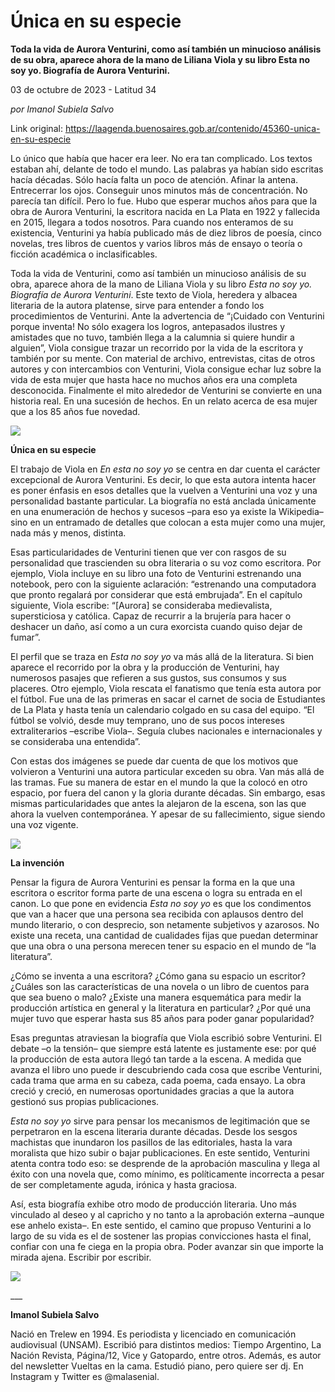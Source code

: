 # Única en su especie

**Toda la vida de Aurora Venturini, como así también un minucioso análisis de su obra, aparece ahora de la mano de Liliana Viola y su libro Esta no soy yo. Biografía de Aurora Venturini.**

03 de octubre de 2023 - Latitud 34

_por Imanol Subiela Salvo_

Link original: https://laagenda.buenosaires.gob.ar/contenido/45360-unica-en-su-especie



Lo único que había que hacer era leer. No era tan complicado. Los textos estaban ahí, delante de todo el mundo. Las palabras ya habían sido escritas hacía décadas. Sólo hacía falta un poco de atención. Afinar la antena. Entrecerrar los ojos. Conseguir unos minutos más de concentración. No parecía tan difícil. Pero lo fue. Hubo que esperar muchos años para que la obra de Aurora Venturini, la escritora nacida en La Plata en 1922 y fallecida en 2015, llegara a todos nosotros. Para cuando nos enteramos de su existencia, Venturini ya había publicado más de diez libros de poesía, cinco novelas, tres libros de cuentos y varios libros más de ensayo o teoría o ficción académica o inclasificables.




Toda la vida de Venturini, como así también un minucioso análisis de su obra, aparece ahora de la mano de Liliana Viola y su libro *Esta no soy yo. Biografía de Aurora Venturini*. Este texto de Viola, heredera y albacea literaria de la autora platense, sirve para entender a fondo los procedimientos de Venturini. Ante la advertencia de “¡Cuidado con Venturini porque inventa! No sólo exagera los logros, antepasados ilustres y amistades que no tuvo, también llega a la calumnia si quiere hundir a alguien”, Viola consigue trazar un recorrido por la vida de la escritora y también por su mente. Con material de archivo, entrevistas, citas de otros autores y con intercambios con Venturini, Viola consigue echar luz sobre la vida de esta mujer que hasta hace no muchos años era una completa desconocida. Finalmente el mito alrededor de Venturini se convierte en una historia real. En una sucesión de hechos. En un relato acerca de esa mujer que a los 85 años fue novedad.




![](https://cdn.feater.me/files/images/2723797/683ea158-1eae-4034-a80c-f4586f8b5861.jpg)




**Única en su especie**




El trabajo de Viola en *En esta no soy yo* se centra en dar cuenta el carácter excepcional de Aurora Venturini. Es decir, lo que esta autora intenta hacer es poner énfasis en esos detalles que la vuelven a Venturini una voz y una personalidad bastante particular. La biografía no está anclada únicamente en una enumeración de hechos y sucesos –para eso ya existe la Wikipedia– sino en un entramado de detalles que colocan a esta mujer como una mujer, nada más y menos, distinta.




Esas particularidades de Venturini tienen que ver con rasgos de su personalidad que trascienden su obra literaria o su voz como escritora. Por ejemplo, Viola incluye en su libro una foto de Venturini estrenando una notebook, pero con la siguiente aclaración: “estrenando una computadora que pronto regalará por considerar que está embrujada”. En el capítulo siguiente, Viola escribe: “[Aurora] se consideraba medievalista, supersticiosa y católica. Capaz de recurrir a la brujería para hacer o deshacer un daño, así como a un cura exorcista cuando quiso dejar de fumar”.




El perfil que se traza en *Esta no soy yo* va más allá de la literatura. Si bien aparece el recorrido por la obra y la producción de Venturini, hay numerosos pasajes que refieren a sus gustos, sus consumos y sus placeres. Otro ejemplo, Viola rescata el fanatismo que tenía esta autora por el fútbol. Fue una de las primeras en sacar el carnet de socia de Estudiantes de La Plata y hasta tenía un calendario colgado en su casa del equipo. “El fútbol se volvió, desde muy temprano, uno de sus pocos intereses extraliterarios –escribe Viola–. Seguía clubes nacionales e internacionales y se consideraba una entendida”.




Con estas dos imágenes se puede dar cuenta de que los motivos que volvieron a Venturini una autora particular exceden su obra. Van más allá de las tramas. Fue su manera de estar en el mundo la que la colocó en otro espacio, por fuera del canon y la gloria durante décadas. Sin embargo, esas mismas particularidades que antes la alejaron de la escena, son las que ahora la vuelven contemporánea. Y apesar de su fallecimiento, sigue siendo una voz vigente.




![](https://cdn.feater.me/files/images/2723804/2c724bf4-b7ab-4fe9-aa37-b6976fe74bf0.jpg)




**La invención**




Pensar la figura de Aurora Venturini es pensar la forma en la que una escritora o escritor forma parte de una escena o logra su entrada en el canon. Lo que pone en evidencia *Esta no soy yo* es que los condimentos que van a hacer que una persona sea recibida con aplausos dentro del mundo literario, o con desprecio, son netamente subjetivos y azarosos. No existe una receta, una cantidad de cualidades fijas que puedan determinar que una obra o una persona merecen tener su espacio en el mundo de “la literatura”.




¿Cómo se inventa a una escritora? ¿Cómo gana su espacio un escritor? ¿Cuáles son las características de una novela o un libro de cuentos para que sea bueno o malo? ¿Existe una manera esquemática para medir la producción artística en general y la literatura en particular? ¿Por qué una mujer tuvo que esperar hasta sus 85 años para poder ganar popularidad?




Esas preguntas atraviesan la biografía que Viola escribió sobre Venturini. El debate –o la tensión– que siempre está latente es justamente ese: por qué la producción de esta autora llegó tan tarde a la escena. A medida que avanza el libro uno puede ir descubriendo cada cosa que escribe Venturini, cada trama que arma en su cabeza, cada poema, cada ensayo. La obra creció y creció, en numerosas oportunidades gracias a que la autora gestionó sus propias publicaciones.




*Esta no soy yo* sirve para pensar los mecanismos de legitimación que se perpetraron en la escena literaria durante décadas. Desde los sesgos machistas que inundaron los pasillos de las editoriales, hasta la vara moralista que hizo subir o bajar publicaciones. En este sentido, Venturini atenta contra todo eso: se desprende de la aprobación masculina y llega al éxito con una novela que, como mínimo, es políticamente incorrecta a pesar de ser completamente aguda, irónica y hasta graciosa.




Así, esta biografía exhibe otro modo de producción literaria. Uno más vinculado al deseo y al capricho y no tanto a la aprobación externa –aunque ese anhelo exista–. En este sentido, el camino que propuso Venturini a lo largo de su vida es el de sostener las propias convicciones hasta el final, confiar con una fe ciega en la propia obra. Poder avanzar sin que importe la mirada ajena. Escribir por escribir.




![](https://cdn.feater.me/files/images/2723809/c0ab680f-4055-4e82-b04f-73e1d9ce3c5f.jpg)




\_\_\_




**Imanol Subiela Salvo**




Nació en Trelew en 1994. Es periodista y licenciado en comunicación audiovisual (UNSAM). Escribió para distintos medios: Tiempo Argentino, La Nación Revista, Página/12, Vice y Gatopardo, entre otros. Además, es autor del newsletter Vueltas en la cama. Estudió piano, pero quiere ser dj. En Instagram y Twitter es @malasenial.



